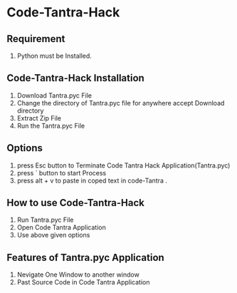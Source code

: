 # Code-Tantra-Hack

## Requirement
  1. Python must be Installed.

## Code-Tantra-Hack Installation 
  1. Download Tantra.pyc File
  2. Change the directory of Tantra.pyc file for anywhere accept Download directory
  3. Extract Zip File
  4. Run the Tantra.pyc File

## Options
  1. press Esc button to Terminate Code Tantra Hack Application(Tantra.pyc)
  2. press `  button to start Process 
  3. press alt + v to paste in coped text in code-Tantra .

## How to use Code-Tantra-Hack
  1. Run Tantra.pyc File
  2. Open Code Tantra Application
  3. Use above given options 

## Features of Tantra.pyc Application
  1. Nevigate One Window to another window
  2. Past Source Code in Code Tantra Application 
